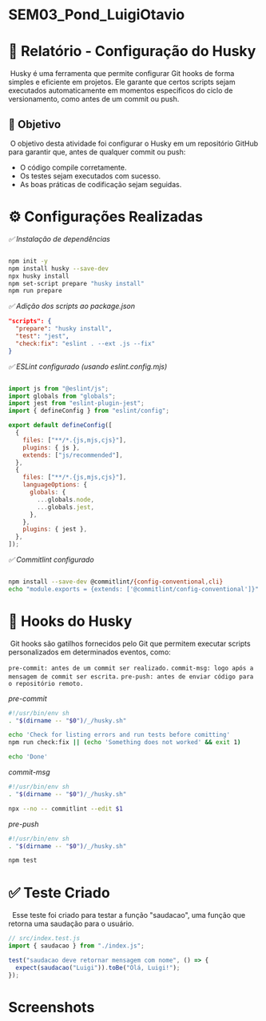 # SEM03_Pond_LuigiOtavio

# 📄 Relatório - Configuração do Husky
&nbsp;Husky é uma ferramenta que permite configurar Git hooks de forma simples e eficiente em projetos. Ele garante que certos scripts sejam executados automaticamente em momentos específicos do ciclo de versionamento, como antes de um commit ou push.

## 🧠 Objetivo
&nbsp;O objetivo desta atividade foi configurar o Husky em um repositório GitHub para garantir que, antes de qualquer commit ou push:

- O código compile corretamente.
- Os testes sejam executados com sucesso.
- As boas práticas de codificação sejam seguidas.

# ⚙️ Configurações Realizadas
*✅ Instalação de dependências*

``` sh

npm init -y
npm install husky --save-dev
npx husky install
npm set-script prepare "husky install"
npm run prepare

```

*✅ Adição dos scripts ao package.json*
``` json
"scripts": {
  "prepare": "husky install",
  "test": "jest",
  "check:fix": "eslint . --ext .js --fix"
}

```

*✅ ESLint configurado (usando eslint.config.mjs)*
``` js

import js from "@eslint/js";
import globals from "globals";
import jest from "eslint-plugin-jest";
import { defineConfig } from "eslint/config";

export default defineConfig([
  {
    files: ["**/*.{js,mjs,cjs}"],
    plugins: { js },
    extends: ["js/recommended"],
  },
  {
    files: ["**/*.{js,mjs,cjs}"],
    languageOptions: {
      globals: {
        ...globals.node,
        ...globals.jest,
      },
    },
    plugins: { jest },
  },
]);


```

*✅ Commitlint configurado*
``` sh

npm install --save-dev @commitlint/{config-conventional,cli}
echo "module.exports = {extends: ['@commitlint/config-conventional']}" > commitlint.config.js

```

# 🧪 Hooks do Husky
&nbsp;Git hooks são gatilhos fornecidos pelo Git que permitem executar scripts personalizados em determinados eventos, como:

`pre-commit: antes de um commit ser realizado.`
`commit-msg: logo após a mensagem de commit ser escrita.`
`pre-push: antes de enviar código para o repositório remoto.`

*pre-commit*
``` sh
#!/usr/bin/env sh
. "$(dirname -- "$0")/_/husky.sh"

echo 'Check for listing errors and run tests before comitting'
npm run check:fix || (echo 'Something does not worked' && exit 1)

echo 'Done'
```

*commit-msg*
``` sh
#!/usr/bin/env sh
. "$(dirname -- "$0")/_/husky.sh"

npx --no -- commitlint --edit $1
```

*pre-push*
``` sh
#!/usr/bin/env sh
. "$(dirname -- "$0")/_/husky.sh"

npm test

```

# ✅ Teste Criado
&nbsp; Esse teste foi criado para testar a função "saudacao", uma função que retorna uma saudação para o usuário.

``` js
// src/index.test.js
import { saudacao } from "./index.js";

test("saudacao deve retornar mensagem com nome", () => {
  expect(saudacao("Luigi")).toBe("Olá, Luigi!");
});
```

# Screenshots



